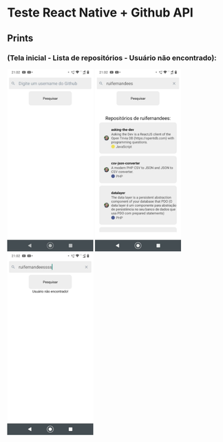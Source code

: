 # Teste React Native + Github API
## Prints 
### (Tela inicial - Lista de repositórios - Usuário não encontrado):
<img src="prints/initial-screen.jpeg" width="200" />
<img src="prints/repo-list.jpeg" width="200" />
<img src="prints/not-found.jpeg" width="200" />